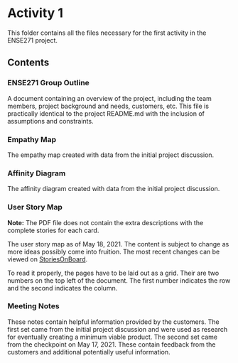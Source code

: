 # Activity 1
This folder contains all the files necessary for the first activity in the
ENSE271 project.

## Contents
### ENSE271 Group Outline
A document containing an overview of the project, including the team members,
project background and needs, customers, etc. This file is practically identical to
the project README.md with the inclusion of assumptions and constraints.

### Empathy Map
The empathy map created with data from the initial project discussion.

### Affinity Diagram
The affinity diagram created with data from the initial project discussion.

### User Story Map
**Note:** The PDF file does not contain the extra descriptions with the complete
stories for each card.

The user story map as of May 18, 2021. The content is subject to change as more
ideas possibly come into fruition. The most recent changes can be viewed on
[StoriesOnBoard](https://landofooo.storiesonboard.com/m/copy-of-roasted-sugar-maple-nuts-usm).

To read it properly, the pages have to be laid out as a grid. Their are two numbers
on the top left of the document. The first number indicates the row and the
second indicates the column.

### Meeting Notes
These notes contain helpful information provided by the customers. The first set
came from the initial project discussion and were used as research for eventually
creating a minimum viable product. The second set came from the checkpoint on May
17, 2021. These contain feedback from the customers and additional potentially useful
information.
